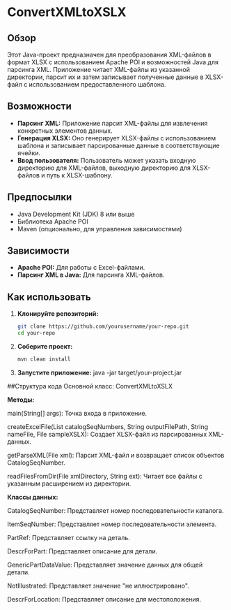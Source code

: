 # ConvertXMLtoXSLX

## Обзор

Этот Java-проект предназначен для преобразования XML-файлов в формат XLSX с использованием Apache POI и возможностей Java для парсинга XML. Приложение читает XML-файлы из указанной директории, парсит их и затем записывает полученные данные в XLSX-файл с использованием предоставленного шаблона.

## Возможности

- **Парсинг XML:** Приложение парсит XML-файлы для извлечения конкретных элементов данных.
- **Генерация XLSX:** Оно генерирует XLSX-файлы с использованием шаблона и записывает парсированные данные в соответствующие ячейки.
- **Ввод пользователя:** Пользователь может указать входную директорию для XML-файлов, выходную директорию для XLSX-файлов и путь к XLSX-шаблону.

## Предпосылки

- Java Development Kit (JDK) 8 или выше
- Библиотека Apache POI
- Maven (опционально, для управления зависимостями)

## Зависимости

- **Apache POI:** Для работы с Excel-файлами.
- **Парсинг XML в Java:** Для парсинга XML-файлов.

## Как использовать

1. **Клонируйте репозиторий:**
   ```bash
   git clone https://github.com/yourusername/your-repo.git
   cd your-repo
2. **Соберите проект:**
   ```bash
   mvn clean install
3. **Запустите приложение:**
   java -jar target/your-project.jar

##Структура кода
Основной класс: ConvertXMLtoXSLX

 **Методы:**

main(String[] args): Точка входа в приложение.

createExcelFile(List<CatalogSeqNumber> catalogSeqNumbers, String outputFilePath, String nameFile, File sampleXSLX): Создает XLSX-файл из парсированных XML-данных.

getParseXML(File xml): Парсит XML-файл и возвращает список объектов CatalogSeqNumber.

readFilesFromDir(File xmlDirectory, String ext): Читает все файлы с указанным расширением из директории.

 **Классы данных:**

CatalogSeqNumber: Представляет номер последовательности каталога.

ItemSeqNumber: Представляет номер последовательности элемента.

PartRef: Представляет ссылку на деталь.

DescrForPart: Представляет описание для детали.

GenericPartDataValue: Представляет значение данных для общей детали.

NotIllustrated: Представляет значение "не иллюстрировано".

DescrForLocation: Представляет описание для местоположения.
